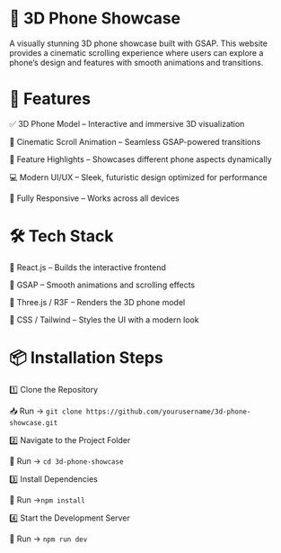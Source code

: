 # 📱 3D Phone Showcase
A visually stunning 3D phone showcase built with GSAP. This website provides a cinematic scrolling experience where users can explore a phone’s design and features with smooth animations and transitions.

# 🚀 Features
✅ 3D Phone Model – Interactive and immersive 3D visualization

🎥 Cinematic Scroll Animation – Seamless GSAP-powered transitions

📜 Feature Highlights – Showcases different phone aspects dynamically

💻 Modern UI/UX – Sleek, futuristic design optimized for performance

📱 Fully Responsive – Works across all devices

# 🛠️ Tech Stack
🔹 React.js – Builds the interactive frontend

🔹 GSAP – Smooth animations and scrolling effects

🔹 Three.js / R3F – Renders the 3D phone model

🔹 CSS / Tailwind – Styles the UI with a modern look

# 📦 Installation Steps
1️⃣ Clone the Repository

📥 Run → `` git clone https://github.com/yourusername/3d-phone-showcase.git ``

2️⃣ Navigate to the Project Folder

📂 Run → `` cd 3d-phone-showcase ``

3️⃣ Install Dependencies

📌 Run →`` npm install ``

4️⃣ Start the Development Server

🚀 Run → ``npm run dev ``
